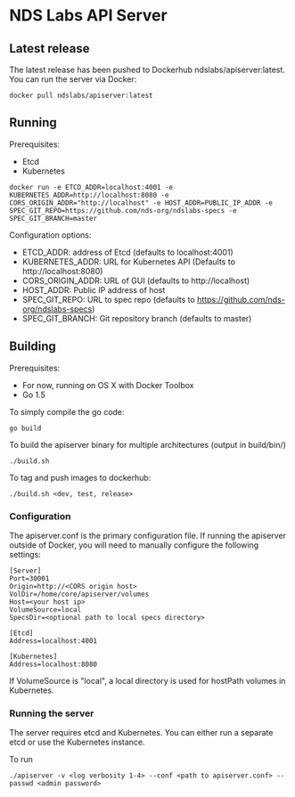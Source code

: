 
# NDS Labs API Server

## Latest release
The latest release has been pushed to Dockerhub ndslabs/apiserver:latest. You can run the server via Docker:

```
docker pull ndslabs/apiserver:latest
```

## Running

Prerequisites:
* Etcd
* Kubernetes

```
docker run -e ETCD_ADDR=localhost:4001 -e KUBERNETES_ADDR=http://localhost:8080 -e CORS_ORIGIN_ADDR="http://localhost" -e HOST_ADDR=PUBLIC_IP_ADDR -e SPEC_GIT_REPO=https://github.com/nds-org/ndslabs-specs -e SPEC_GIT_BRANCH=master
```

Configuration options:
* ETCD_ADDR: address of Etcd (defaults to localhost:4001)
* KUBERNETES_ADDR: URL for Kubernetes API (Defaults to http://localhost:8080)
* CORS_ORIGIN_ADDR: URL of GUI (defaults to http://localhost)
* HOST_ADDR: Public IP address of host
* SPEC_GIT_REPO: URL to spec repo (defaults to https://github.com/nds-org/ndslabs-specs)
* SPEC_GIT_BRANCH: Git repository branch (defaults to master)

## Building 

Prerequisites:
* For now, running on OS X with Docker Toolbox
* Go 1.5

To simply compile the go code:
```
go build
```

To build the apiserver binary for multiple architectures (output in build/bin/)
```
./build.sh
```

To tag and push images to dockerhub:
```
./build.sh <dev, test, release>
```

### Configuration

The apiserver.conf is the primary configuration file. If running the apiserver outside of Docker, you will need to manually configure the following settings:

```
[Server]
Port=30001
Origin=http://<CORS origin host>
VolDir=/home/core/apiserver/volumes
Host=<your host ip>
VolumeSource=local
SpecsDir=<optional path to local specs directory>

[Etcd]
Address=localhost:4001

[Kubernetes]
Address=localhost:8080

```

If VolumeSource is "local", a local directory is used for hostPath volumes in Kubernetes. 


### Running the server

The server requires etcd and Kubernetes. You can either run a separate etcd or use the Kubernetes instance.

To run
```
./apiserver -v <log verbosity 1-4> --conf <path to apiserver.conf> --passwd <admin password>
```

